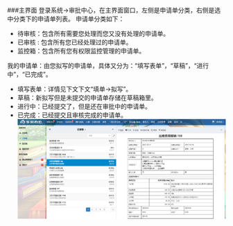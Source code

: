 ﻿
###主界面
登录系统->审批中心，在主界面窗口，左侧是申请单分类，右侧是选中分类下的申请单列表。
申请单分类如下：

- 待审核：包含所有需要您处理而您又没有处理的申请单。
- 已审核 : 包含所有您已经处理过的申请单。
- 监控箱：包含所有您有权限监控管理的申请单。

我的申请单：由您拟写的申请单，具体又分为：“填写表单”，“草稿”，“进行中”，“已完成”。

- 填写表单：详情见下文下文“填单->拟写”。
- 草稿：新拟写但是未提交的申请单存储在草稿箱里。
- 进行中：已经提交了，但是还在审批中的申请单。
- 已完成：已经提交且审核完成的申请单。
![主界面](images/主界面.png)
 
